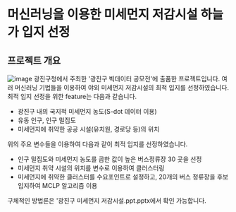 # 머신러닝을 이용한 미세먼지 저감시설 하늘가 입지 선정
## 프로젝트 개요
![image](https://github.com/truestar2001/portfolio/assets/80587844/943996b3-965e-48fd-b7eb-a90c089b0719)
광진구청에서 주최한 '광진구 빅데이터 공모전'에 출품한 프로젝트입니다. 여러 머신러닝 기법들을 이용하여 야외 미세먼지 저감시설의 최적 입지를 선정하였습니다. 최적 입지 선정을 위한 feature는 다음과 같습니다.
* 광진구 내의 국지적 미세먼지 농도(S-dot 데이터 이용)
* 유동 인구, 인구 밀집도
* 미세먼지에 취약한 공공 시설(유치원, 경로당 등)의 위치
  
위의 주요 변수들을 이용하여 다음과 같이 최적 입지를 선정하였습니다.

* 인구 밀집도와 미세먼지 농도를 곱한 값이 높은 버스정류장 30 곳을 선정
* 미세먼지 취약 시설의 위치를 변수로 이용하여 클러스터링
* 미세먼지에 취약한 클러스터를 수요포인트로 설정하고, 20개의 버스 정류장을 후보 입지하여 MCLP 알고리즘 이용

구체적인 방법론은 '광진구 미세먼지 저감시설.ppt.pptx에서 확인 가능합니다.




